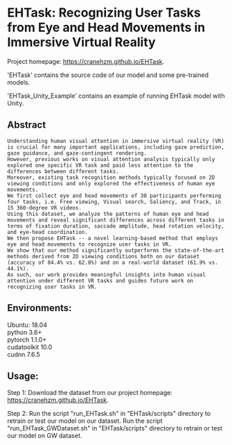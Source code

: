 # EHTask: Recognizing User Tasks from Eye and Head Movements in Immersive Virtual Reality
Project homepage: https://cranehzm.github.io/EHTask.


'EHTask' contains the source code of our model and some pre-trained models.


'EHTask_Unity_Example' contains an example of running EHTask model with Unity.


## Abstract
```
Understanding human visual attention in immersive virtual reality (VR) is crucial for many important applications, including gaze prediction, gaze guidance, and gaze-contingent rendering. 
However, previous works on visual attention analysis typically only explored one specific VR task and paid less attention to the differences between different tasks. 
Moreover, existing task recognition methods typically focused on 2D viewing conditions and only explored the effectiveness of human eye movements. 
We first collect eye and head movements of 30 participants performing four tasks, i.e. Free viewing, Visual search, Saliency, and Track, in 15 360-degree VR videos. 
Using this dataset, we analyze the patterns of human eye and head movements and reveal significant differences across different tasks in terms of fixation duration, saccade amplitude, head rotation velocity, and eye-head coordination. 
We then propose EHTask -- a novel learning-based method that employs eye and head movements to recognize user tasks in VR. 
We show that our method significantly outperforms the state-of-the-art methods derived from 2D viewing conditions both on our dataset (accuracy of 84.4% vs. 62.8%) and on a real-world dataset (61.9% vs. 44.1%). 
As such, our work provides meaningful insights into human visual attention under different VR tasks and guides future work on recognizing user tasks in VR.
```	


## Environments:
Ubuntu: 18.04  
python 3.6+  
pytorch 1.1.0+  
cudatoolkit 10.0  
cudnn 7.6.5  


## Usage:
Step 1: Download the dataset from our project homepage: https://cranehzm.github.io/EHTask.

Step 2: Run the script "run_EHTask.sh" in "EHTask/scripts" directory to retrain or test our model on our dataset.
		Run the script "run_EHTask_GWDataset.sh" in "EHTask/scripts" directory to retrain or test our model on GW dataset.

